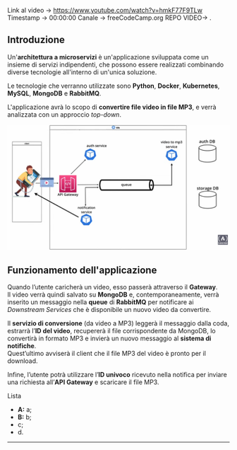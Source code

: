 Link al video -> https://www.youtube.com/watch?v=hmkF77F9TLw
Timestamp -> 00:00:00
Canale -> freeCodeCamp.org
REPO VIDEO-> .

## Introduzione

Un'**architettura a microservizi** è un'applicazione sviluppata come un insieme di servizi indipendenti, che possono essere realizzati combinando diverse tecnologie all'interno di un'unica soluzione.

Le tecnologie che verranno utilizzate sono **Python**, **Docker**, **Kubernetes**, **MySQL**, **MongoDB** e **RabbitMQ**.

L'applicazione avrà lo scopo di **convertire file video in file MP3**, e verrà analizzata con un approccio *top-down*.

![top-down](img/top_down_view.png)

## Funzionamento dell'applicazione

Quando l’utente caricherà un video, esso passerà attraverso il **Gateway**.  
Il video verrà quindi salvato su **MongoDB** e, contemporaneamente, verrà inserito un messaggio nella **queue** di **RabbitMQ** per notificare ai *Downstream Services* che è disponibile un nuovo video da convertire.

Il **servizio di conversione** (da video a MP3) leggerà il messaggio dalla coda, estrarrà l’**ID del video**, recupererà il file corrispondente da MongoDB, lo convertirà in formato MP3 e invierà un nuovo messaggio al **sistema di notifiche**.  
Quest’ultimo avviserà il client che il file MP3 del video è pronto per il download.

Infine, l’utente potrà utilizzare l’**ID univoco** ricevuto nella notifica per inviare una richiesta all’**API Gateway** e scaricare il file MP3.



Lista
- **A:** a;
- **B:** b;
- c;
- d.

---
